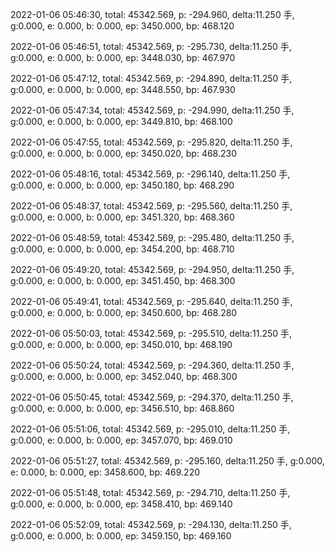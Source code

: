2022-01-06 05:46:30, total: 45342.569, p: -294.960, delta:11.250 手, g:0.000, e: 0.000, b: 0.000, ep: 3450.000, bp: 468.120

2022-01-06 05:46:51, total: 45342.569, p: -295.730, delta:11.250 手, g:0.000, e: 0.000, b: 0.000, ep: 3448.030, bp: 467.970

2022-01-06 05:47:12, total: 45342.569, p: -294.890, delta:11.250 手, g:0.000, e: 0.000, b: 0.000, ep: 3448.550, bp: 467.930

2022-01-06 05:47:34, total: 45342.569, p: -294.990, delta:11.250 手, g:0.000, e: 0.000, b: 0.000, ep: 3449.810, bp: 468.100

2022-01-06 05:47:55, total: 45342.569, p: -295.820, delta:11.250 手, g:0.000, e: 0.000, b: 0.000, ep: 3450.020, bp: 468.230

2022-01-06 05:48:16, total: 45342.569, p: -296.140, delta:11.250 手, g:0.000, e: 0.000, b: 0.000, ep: 3450.180, bp: 468.290

2022-01-06 05:48:37, total: 45342.569, p: -295.560, delta:11.250 手, g:0.000, e: 0.000, b: 0.000, ep: 3451.320, bp: 468.360

2022-01-06 05:48:59, total: 45342.569, p: -295.480, delta:11.250 手, g:0.000, e: 0.000, b: 0.000, ep: 3454.200, bp: 468.710

2022-01-06 05:49:20, total: 45342.569, p: -294.950, delta:11.250 手, g:0.000, e: 0.000, b: 0.000, ep: 3451.450, bp: 468.300

2022-01-06 05:49:41, total: 45342.569, p: -295.640, delta:11.250 手, g:0.000, e: 0.000, b: 0.000, ep: 3450.600, bp: 468.280

2022-01-06 05:50:03, total: 45342.569, p: -295.510, delta:11.250 手, g:0.000, e: 0.000, b: 0.000, ep: 3450.010, bp: 468.190

2022-01-06 05:50:24, total: 45342.569, p: -294.360, delta:11.250 手, g:0.000, e: 0.000, b: 0.000, ep: 3452.040, bp: 468.300

2022-01-06 05:50:45, total: 45342.569, p: -294.370, delta:11.250 手, g:0.000, e: 0.000, b: 0.000, ep: 3456.510, bp: 468.860

2022-01-06 05:51:06, total: 45342.569, p: -295.010, delta:11.250 手, g:0.000, e: 0.000, b: 0.000, ep: 3457.070, bp: 469.010

2022-01-06 05:51:27, total: 45342.569, p: -295.160, delta:11.250 手, g:0.000, e: 0.000, b: 0.000, ep: 3458.600, bp: 469.220

2022-01-06 05:51:48, total: 45342.569, p: -294.710, delta:11.250 手, g:0.000, e: 0.000, b: 0.000, ep: 3458.410, bp: 469.140

2022-01-06 05:52:09, total: 45342.569, p: -294.130, delta:11.250 手, g:0.000, e: 0.000, b: 0.000, ep: 3459.150, bp: 469.160